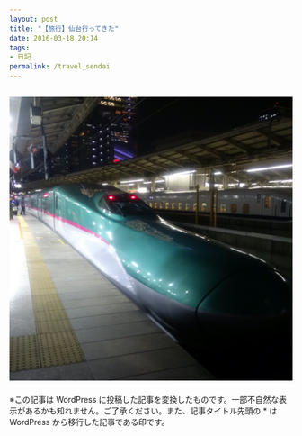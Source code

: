 ```yaml
---
layout: post
title: "【旅行】仙台行ってきた"
date: 2016-03-18 20:14
tags:
- 日記
permalink: /travel_sendai
---
```


![travel_sendai](/assets/images/Sendai-shinkansen-1.jpg)
---
※この記事は WordPress に投稿した記事を変換したものです。一部不自然な表示があるかも知れません。ご了承ください。また、記事タイトル先頭の * は WordPress から移行した記事である印です。
